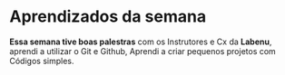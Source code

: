 # Aprendizados da semana
**Essa semana tive boas palestras** com os Instrutores e Cx da **Labenu**, aprendi a utilizar o Git e Github, Aprendi a criar pequenos projetos com Códigos simples.